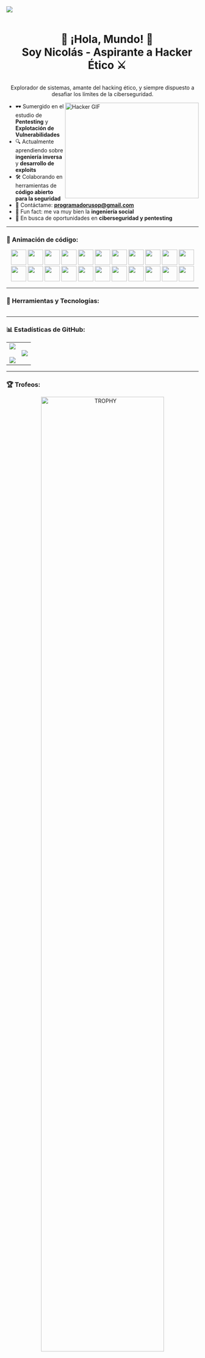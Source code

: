 <!--horizontal divider(gradiant)-->
<img src="https://user-images.githubusercontent.com/73097560/115834477-dbab4500-a447-11eb-908a-139a6edaec5c.gif">

<!--h1 without bottom border-->
<div id="user-content-toc">
  <ul align="center">
    <summary><h1 style="display: inline-block">👾 ¡Hola, Mundo! 👾 <br> Soy Nicolás - Aspirante a Hacker Ético ⚔️</h1></summary>
  </ul>
</div>

<p align="center">
    Explorador de sistemas, amante del hacking ético, y siempre dispuesto a desafiar los límites de la ciberseguridad.
</p>

<img align="right" alt="Hacker GIF" src="https://media.giphy.com/media/2zeji2UedvZzvIZ45N/giphy.gif" width="350" height="250" />

- 🕶️ Sumergido en el estudio de **Pentesting** y **Explotación de Vulnerabilidades**
- 🔍 Actualmente aprendiendo sobre **ingeniería inversa** y **desarrollo de exploits**
- 🛠️ Colaborando en herramientas de **código abierto para la seguridad**
- 💌 Contáctame: **programadorusop@gmail.com**
- 🎹 Fun fact: me va muy bien la **ingeniería social**
- 💼 En busca de oportunidades en **ciberseguridad y pentesting**

---

### 🐍 Animación de código:
<div align="center">
<img src="https://cdn-icons-png.flaticon.com/128/5968/5968350.png" width="40">
<img src="https://cdn-icons-png.flaticon.com/128/5968/5968292.png" width="40">
<img src="https://cdn-icons-png.flaticon.com/128/226/226777.png" width="40">
<img src="https://cdn-icons-png.flaticon.com/128/5968/5968322.png" width="40">
<img src="https://cdn-icons-png.flaticon.com/128/732/732212.png" width="40">
<img src="https://cdn-icons-png.flaticon.com/128/732/732190.png" width="40">
<img src="https://img.icons8.com/?size=48&id=9MJf0ngDwS8z&format=png" width="40">
<img src="https://cdn-icons-png.flaticon.com/128/6124/6124995.png" width="40">
<img src="https://img.icons8.com/?size=48&id=uIXgLv5iSlLJ&format=png" width="40">
<img src="https://img.icons8.com/?size=80&id=qBWtR72kluCU&format=png" width="40">
<img src="https://img.icons8.com/?size=48&id=17838&format=png" width="40">
<img src="https://img.icons8.com/?size=48&id=UFXRpPFebwa2&format=png" width="40">
<img src="https://img.icons8.com/?size=64&id=iFPHC1KfnoxC&format=png" width="40">
<img src="https://img.icons8.com/?size=48&id=20906&format=png" width="40">
<img src="https://img.icons8.com/?size=50&id=12599&format=png" width="40">
<img src="https://img.icons8.com/?size=80&id=qGZRK3KTK57F&format=png" width="40">
<img src="https://img.icons8.com/?size=48&id=Lk2Q5FRKDWGI&format=png" width="40">
<img src="https://img.icons8.com/?size=80&id=uA8wS3ocqih0&format=png" width="40">
<img src="https://img.icons8.com/?size=80&id=nuPce-GYYZeC&format=png" width="40">
<img src="https://img.icons8.com/?size=48&id=24895&format=png" width="40">
<img src="https://img.icons8.com/?size=48&id=30998&format=png" width="40">
<img src="https://img.icons8.com/?size=64&id=vECpai5R423e&format=gif" width="40">
</div>

---

### 🧰 Herramientas y Tecnologías:

<p align="center">
    <img src"https://www.flaticon.es/icono-gratis/piton_5968350?term=lenguaje+de+programaci%C3%B3n&page=1&position=1&origin=tag">
</p>

---

### 📊 Estadísticas de GitHub:
<p align="center">
<table align="center">
<tr>
<td width="50%" align="center">
  <img align="center" src="https://github-readme-stats.vercel.app/api?username=UsopKing7&theme=dark&show_icons=true&count_private=true" />
  <br><br>
  <img align="center" src="https://github-readme-streak-stats.herokuapp.com/?user=UsopKing7&theme=dark&hide_border=false" /> 
</td>
<td width="50%" align="center">
  <img align="center" src="https://github-readme-stats.vercel.app/api/top-langs/?username=UsopKing7&theme=dark&hide_border=false&langs_count=10"/>
</td>
</tr>
</table>
</p>

---

### 🏆 Trofeos:
<div align="center">
  <a href="https://github.com/ryo-ma/github-profile-trophy">
      <img align="center" width=80% src="https://github-profile-trophy.vercel.app/?username=UsopKing7&theme=radical&row=1&column=7&margin-h=15&margin-w=5&no-bg=true" alt="TROPHY" />
    </a>
</div>

---

### 🤝 Conéctate conmigo:
<p align="center">
<a href="https://www.linkedin.com/in/limbertguarachi/" target="blank"><img src="https://user-images.githubusercontent.com/88904952/234979284-68c11d7f-1acc-4f0c-ac78-044e1037d7b0.png" alt="LinkedIn" height="50" width="50" /></a>
<a href="https://discordapp.com/users/71914195" target="blank"><img src="https://user-images.githubusercontent.com/88904952/234982627-019fd336-6248-453c-9b05-97c13fd1d207.png" alt="Discord" height="50" width="50" /></a>
</p>

---

<!--profile visit count-->
<div align="center">
[![](https://visitcount.itsvg.in/api?id=UsopKing7&icon=3&color=6)](https://visitcount.itsvg.in)
</div>

<!--horizontal divider(gradiant)-->
<img src="https://user-images.githubusercontent.com/73097560/115834477-dbab4500-a447-11eb-908a-139a6edaec5c.gif">
